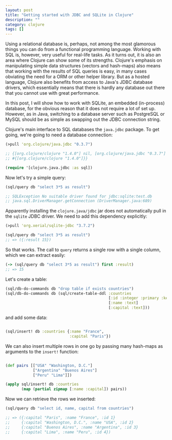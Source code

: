 ```yaml
---
layout: post
title: "Getting started with JDBC and SQLite in Clojure"
description: ""
category: clojure
tags: []
---
```


Using a relational database is, perhaps, not among the most glamorous things you
can do from a functional programming language. Working with SQL is, however,
very useful for real-life tasks. As it turns out, it is also an area where
Clojure can show some of its strengths. Clojure's emphasis on manipulating
simple data structures (vectors and hash-maps) also means that working with the
results of SQL queries is easy, in many cases obviating the need for a ORM or
other helper library. But as a hosted language, Clojure also benefits from
access to Java's JDBC database drivers, which essentially means that there is
hardly any database out there that you cannot use with great performance.

In this post, I will show how to work with SQLite, an embedded (in-process)
database, for the obvious reason that it does not require a lot of set
up. However, as in Java, switching to a database server such as PostgreSQL or
MySQL should be as simple as swapping out the JDBC connection string.

Clojure's main interface to SQL databases the `java.jdbc` package. To get going,
we're going to need a database connection:

``` clojure
(>pull 'org.clojure/java.jdbc "0.3.7")

;; {[org.clojure/clojure "1.4.0"] nil, [org.clojure/java.jdbc "0.3.7"]
;; #{[org.clojure/clojure "1.4.0"]}}

(require '[clojure.java.jdbc :as sql])
```

Now let's try a simple query:

``` clojure
(sql/query db "select 3*5 as result")

;; SQLException No suitable driver found for jdbc:sqlite:test.db
;; java.sql.DriverManager.getConnection (DriverManager.java:689)
```

Apparently installing the `clojure.java/jdbc` jar does not automatically pull in
the `sqlite` JDBC driver. We need to add this dependency explicitly:

``` clojure
(>pull 'org.xerial/sqlite-jdbc "3.7.2")

(sql/query db "select 3*5 as result")
;; => ({:result 15})
```

So that works. The call to `query` returns a single row with a single column,
which we can extract easily:

``` clojure
(-> (sql/query db "select 3*5 as result") first :result)
;; => 15
```

Let's create a table:

``` clojure
(sql/db-do-commands db "drop table if exists countries")
(sql/db-do-commands db (sql/create-table-ddl :countries
                                             [:id :integer :primary :key :autoincrement]
                                             [:name :text]
                                             [:capital :text]))
```

and add some data:

``` clojure

(sql/insert! db :countries {:name "France",
                            :capital "Paris"})
```

We can also insert multiple rows in one go by passing many hash-maps as
arguments to the `insert!` function:

``` clojure

(def pairs [["USA" "Washington, D.C."]
            ["Argentina" "Buenos Aires"]
            ["Peru" "Lima"]])

(apply sql/insert! db :countries
       (map (partial zipmap [:name :capital]) pairs))
```

Now we can retrieve the rows we inserted:

``` clojure
(sql/query db "select id, name, capital from countries")

;; => ({:capital "Paris", :name "France", :id 1}
;;     {:capital "Washington, D.C.", :name "USA", :id 2}
;;     {:capital "Buenos Aires", :name "Argentina", :id 3}
;;     {:capital "Lima", :name "Peru", :id 4})
```
